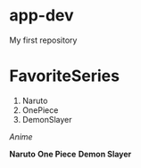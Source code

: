 # app-dev
My first repository

# FavoriteSeries
1. Naruto
2. OnePiece
3. DemonSlayer

*Anime*

**Naruto**
**One Piece**
**Demon Slayer**
